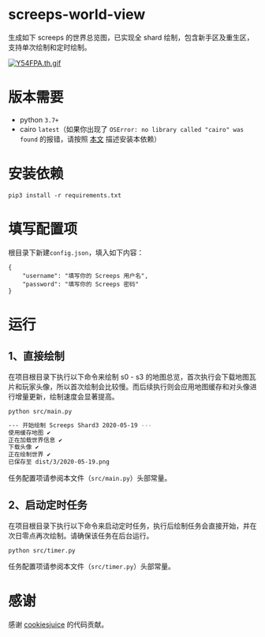 # screeps-world-view

生成如下 screeps 的世界总览图，已实现全 shard 绘制，包含新手区及重生区，支持单次绘制和定时绘制。

[![Y54FPA.th.gif](https://s1.ax1x.com/2020/05/19/Y54FPA.th.gif)](https://s1.ax1x.com/2020/05/19/Y54FPA.gif)

# 版本需要

- python `3.7+`
- cairo `latest`（如果你出现了 `OSError: no library called "cairo" was found` 的报错，请按照 [本文](https://cairosvg.org/documentation/) 描述安装本依赖）

# 安装依赖

```
pip3 install -r requirements.txt
```

# 填写配置项

根目录下新建`config.json`，填入如下内容：

```
{
    "username": "填写你的 Screeps 用户名",
    "password": "填写你的 Screeps 密码"
}
```

# 运行

## 1、直接绘制

在项目根目录下执行以下命令来绘制 s0 - s3 的地图总览，首次执行会下载地图瓦片和玩家头像，所以首次绘制会比较慢。而后续执行则会应用地图缓存和对头像进行增量更新，绘制速度会显著提高。

```
python src/main.py
```

```bash
--- 开始绘制 Screeps Shard3 2020-05-19 ---
使用缓存地图 ✔
正在加载世界信息 ✔                                                                                  
下载头像 ✔                                                                                          
正在绘制世界 ✔                                                                                      
已保存至 dist/3/2020-05-19.png
```

任务配置项请参阅本文件（`src/main.py`）头部常量。

## 2、启动定时任务

在项目根目录下执行以下命令来启动定时任务，执行后绘制任务会直接开始，并在次日零点再次绘制。请确保该任务在后台运行。

```
python src/timer.py
```

任务配置项请参阅本文件（`src/timer.py`）头部常量。

# 感谢

感谢 [cookiesjuice](https://github.com/cookiesjuice/) 的代码贡献。